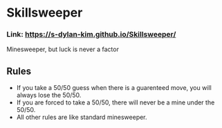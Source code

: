# Skillsweeper
### Link: https://s-dylan-kim.github.io/Skillsweeper/
Minesweeper, but luck is never a factor

## Rules
- If you take a 50/50 guess when there is a guarenteed move, you will always lose the 50/50.
- If you are forced to take a 50/50, there will never be a mine under the 50/50.
- All other rules are like standard minesweeper.
